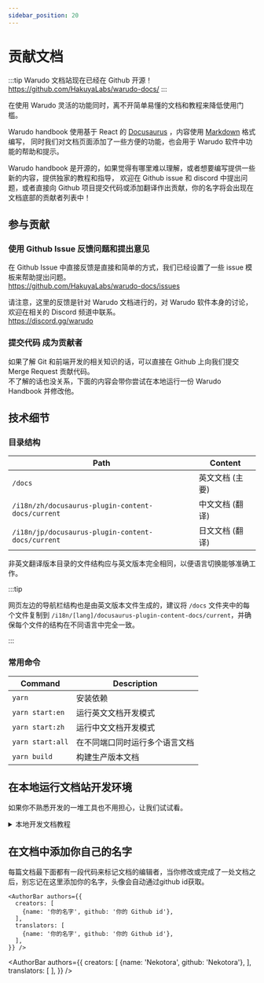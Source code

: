 ```yaml
---
sidebar_position: 20
---
```


# 贡献文档

:::tip
Warudo 文档站现在已经在 Github 开源！<br />
https://github.com/HakuyaLabs/warudo-docs/
:::

在使用 Warudo 灵活的功能同时，离不开简单易懂的文档和教程来降低使用门槛。

Warudo handbook 使用基于 React 的 [Docusaurus](https://docusaurus.io/) ，内容使用 [Markdown](https://www.markdownguide.org/) 格式编写，
同时我们对文档页面添加了一些方便的功能，也会用于 Warudo 软件中功能的帮助和提示。

Warudo handbook 是开源的，如果觉得有哪里难以理解，或者想要编写提供一些新的内容，提供独家的教程和指导，
欢迎在 Github issue 和 discord 中提出问题，或者直接向 Github 项目提交代码或添加翻译作出贡献，你的名字将会出现在文档底部的贡献者列表中！


## 参与贡献

### 使用 Github Issue 反馈问题和提出意见

在 Github Issue 中直接反馈是直接和简单的方式，我们已经设置了一些 issue 模板来帮助提出问题。<br />
https://github.com/HakuyaLabs/warudo-docs/issues

请注意，这里的反馈是针对 Warudo 文档进行的，对 Warudo 软件本身的讨论，欢迎在相关的 Discord 频道中联系。<br />
https://discord.gg/warudo

### 提交代码 成为贡献者

如果了解 Git 和前端开发的相关知识的话，可以直接在 Github 上向我们提交 Merge Request 贡献代码。<br />
不了解的话也没关系，下面的内容会带你尝试在本地运行一份 Warudo Handbook 并修改他。

## 技术细节

### 目录结构

| Path | Content |
|--|--|
| `/docs` | 英文文档 (主要) |
| `/i18n/zh/docusaurus-plugin-content-docs/current` |  中文文档 (翻译) |
| `/i18n/jp/docusaurus-plugin-content-docs/current` |  日文文档 (翻译) |

非英文翻译版本目录的文件结构应与英文版本完全相同，以便语言切换能够准确工作。

:::tip

网页左边的导航栏结构也是由英文版本文件生成的，建议将 `/docs` 文件夹中的每个文件复制到 `/i18n/[lang]/docusaurus-plugin-content-docs/current`，并确保每个文件的结构在不同语言中完全一致。

:::



### 常用命令

| Command | Description |
|--|--|
| `yarn` | 安装依赖 |
| `yarn start:en` |  运行英文文档开发模式 |
| `yarn start:zh` | 运行中文文档开发模式 |
| `yarn start:all` | 在不同端口同时运行多个语言文档 |
|`yarn build` | 构建生产版本文档 |

 
## 在本地运行文档站开发环境

如果你不熟悉开发的一堆工具也不用担心，让我们试试看。

<details>

<summary>本地开发文档教程</summary>

### 准备环境

首先，下载所需的开发环境。

 - Node.js 下载: https://nodejs.org/en/download/  
	<small>Node.js 是文档站所需的编程语言</small> <br />
	<small>选择 LTS 版本安装 - 安装程序（.msi/.exe 适用于 Windows，.pkg 适用于 macOS）</small> 

 - GitHub Desktop 下载: https://desktop.github.com/  
    <small>GitHub Desktop 是 Github 官方的版本管理工具，可以帮助我们直接提交代码或者合并分支。</small>

 - VSCode 下载: https://code.visualstudio.com/  
	<small>VSCode 是一个常见的编辑器，很适合开发前端项目，当然有其他更熟悉的编辑器也可以使用。</small>

### 使用命令行

 - Windows用户，使用 `Win+R` 并运行 `cmd` 打开终端。

 - macOS用户，使用启动台中的 `Terminal` 应用。

安装上面的开发环境之后，你应该能够使用 node -v 命令在终端上看到目前安装的 node.js 版本。

### 在 Github Desktop 中添加项目

 - 登录 Github 账号

 - 搜索 `HakuyaLabs/warudo-docs` 

 - 将项目克隆到本地
   <small>这时候文档站的代码就被下载到你的电脑上啦。</small>

 - 点击 `当前分支` - `新分支` - 输入一个你的分支名称 - `创建分支`    
   <small>分支是Git的一个概念，你可以在自己的分支里修改文件内容而不影响别人的工作。</small>

 - 点击 `发布分支`  
   <small>这时候你已经发布了你自己的分支，可以开始编辑啦。</small>

### 在本地运行网站

先打开终端准备捣鼓：

 - **`cd <你的网站文件地址>`**  
   <small>让我们切换到你放置网站文件的文件夹</small>

 - **`corepack enable`**   
   <small>设置 Node.js 的包管理器</small><br />
   <small>*理论上来讲这条命令只需要用一次启用了就可以了，之后不需要重复运行*</small>

 - **`yarn`**  
   <small>安装依赖的包</small><br />
   <small>*每次看到项目中的package.json依赖文件更新的时候，需要重新运行这个命令安装依赖。*</small>

 - **`yarn start:en`** 运行英文文档站
   **`yarn start:zh`** 运行中文文档站
   **`yarn start:all`** 一口气把不同的几个语言文档站都运行起来

然后就已经准备好了，应该可以在浏览器中看到运行在你自己电脑上的文档站了，
当你修改了文档内容并保存的时候，浏览器会自动刷新页面，  
试试看开始编辑文档内容吧！  

### 开始编辑

 - 编辑 markdown 文件并在浏览器中检查实时页面

大部分文件夹中的文档会保存为 .md 和 .mdx 格式，这是 [Markdown](https://www.markdownguide.org/) 格式的文本,   
大概就是一些带着描述格式代码的文本文件，如果想要编写好看的文档，可以研究一下。

### 提交和上传更改

先保存之后：

 - 打开 Github Desktop，你可以在左侧看到所有更改。选中所有你想提交的更改文件。 
  在输入框中输入本次修改的描述（比如：添加了文档xx翻译），点击提交。 

 - 你已经提交了这次修改，应该能在历史列表中看到这次的提交。

 - 目前这个修改只在你自己的电脑上，让我们来点击 “Push Origin” 将他上传到 Github 上。 

 - 好耶！你完成了自己的第一次提交，你的修改已经保存下来了。

### 联系 Warudo Handbook 维护成员审核并发布修改

 - 提交 Pull request 或者在群里联系文档维护成员，合并你的修改，并且发布！

</details>

## 在文档中添加你自己的名字

每篇文档最下面都有一段代码来标记文档的编辑者，当你修改或完成了一处文档之后，别忘记在这里添加你的名字，头像会自动通过github id获取。
```
<AuthorBar authors={{
  creators: [
    {name: '你的名字', github: '你的 Github id'},
  ],
  translators: [
    {name: '你的名字', github: '你的 Github id'},
  ],
}} />
```

<AuthorBar authors={{
  creators: [
    {name: 'Nekotora', github: 'Nekotora'},
  ],
  translators: [
  ],
}} />
